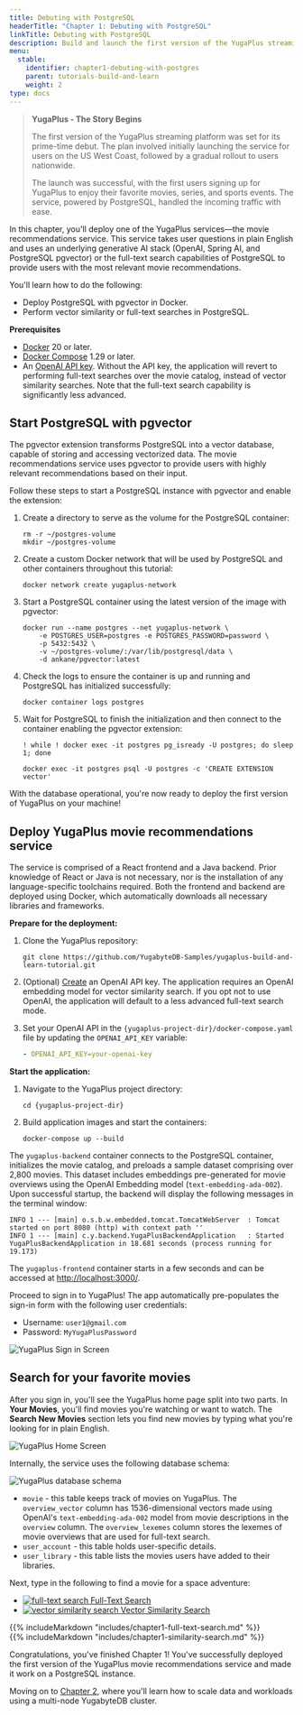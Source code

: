 ```yaml
---
title: Debuting with PostgreSQL
headerTitle: "Chapter 1: Debuting with PostgreSQL"
linkTitle: Debuting with PostgreSQL
description: Build and launch the first version of the YugaPlus streaming service on PostgreSQL.
menu:
  stable:
    identifier: chapter1-debuting-with-postgres
    parent: tutorials-build-and-learn
    weight: 2
type: docs
---
```


>**YugaPlus - The Story Begins**
>
>The first version of the YugaPlus streaming platform was set for its prime-time debut. The plan involved initially launching the service for users on the US West Coast, followed by a gradual rollout to users nationwide.
>
>The launch was successful, with the first users signing up for YugaPlus to enjoy their favorite movies, series, and sports events. The service, powered by PostgreSQL, handled the incoming traffic with ease.

In this chapter, you'll deploy one of the YugaPlus services—the movie recommendations service. This service takes user questions in plain English and uses an underlying generative AI stack (OpenAI, Spring AI, and PostgreSQL pgvector) or the full-text search capabilities of PostgreSQL to provide users with the most relevant movie recommendations.

You'll learn how to do the following:

* Deploy PostgreSQL with pgvector in Docker.
* Perform vector similarity or full-text searches in PostgreSQL.

**Prerequisites**

* [Docker](https://www.docker.com) 20 or later.
* [Docker Compose](https://docs.docker.com/compose/install/) 1.29 or later.
* An [OpenAI API key](https://platform.openai.com/docs/introduction). Without the API key, the application will revert to performing full-text searches over the movie catalog, instead of vector similarity searches. Note that the full-text search capability is significantly less advanced.

## Start PostgreSQL with pgvector

The pgvector extension transforms PostgreSQL into a vector database, capable of storing and accessing vectorized data. The movie recommendations service uses pgvector to provide users with highly relevant recommendations based on their input.

Follow these steps to start a PostgreSQL instance with pgvector and enable the extension:

1. Create a directory to serve as the volume for the PostgreSQL container:

    ```shell
    rm -r ~/postgres-volume
    mkdir ~/postgres-volume
    ```

2. Create a custom Docker network that will be used by PostgreSQL and other containers throughout this tutorial:

    ```shell
    docker network create yugaplus-network
    ```

3. Start a PostgreSQL container using the latest version of the image with pgvector:

    ```shell
    docker run --name postgres --net yugaplus-network \
        -e POSTGRES_USER=postgres -e POSTGRES_PASSWORD=password \
        -p 5432:5432 \
        -v ~/postgres-volume/:/var/lib/postgresql/data \
        -d ankane/pgvector:latest
    ```

4. Check the logs to ensure the container is up and running and PostgreSQL has initialized successfully:

    ```shell
    docker container logs postgres
    ```

5. Wait for PostgreSQL to finish the initialization and then connect to the container enabling the pgvector extension:

    ```shell
    ! while ! docker exec -it postgres pg_isready -U postgres; do sleep 1; done

    docker exec -it postgres psql -U postgres -c 'CREATE EXTENSION vector'
    ```

With the database operational, you're now ready to deploy the first version of YugaPlus on your machine!

## Deploy YugaPlus movie recommendations service

The service is comprised of a React frontend and a Java backend. Prior knowledge of React or Java is not necessary, nor is the installation of any language-specific toolchains required. Both the frontend and backend are deployed using Docker, which automatically downloads all necessary libraries and frameworks.

**Prepare for the deployment:**

1. Clone the YugaPlus repository:

    ```shell
    git clone https://github.com/YugabyteDB-Samples/yugaplus-build-and-learn-tutorial.git
    ```

2. (Optional) [Create](<https://platform.openai.com>) an OpenAI API key. The application requires an OpenAI embedding model for vector similarity search. If you opt not to use OpenAI, the application will default to a less advanced full-text search mode.

3. Set your OpenAI API in the `{yugaplus-project-dir}/docker-compose.yaml` file by updating the `OPENAI_API_KEY` variable:

    ```yaml
    - OPENAI_API_KEY=your-openai-key
    ```

**Start the application:**

1. Navigate to the YugaPlus project directory:

    ```shell
    cd {yugaplus-project-dir}
    ```

2. Build application images and start the containers:

    ```shell
    docker-compose up --build
    ```

The `yugaplus-backend` container connects to the PostgreSQL container, initializes the movie catalog, and preloads a sample dataset comprising over 2,800 movies. This dataset includes embeddings pre-generated for movie overviews using the OpenAI Embedding model (`text-embedding-ada-002`). Upon successful startup, the backend will display the following messages in the terminal window:

```output
INFO 1 --- [main] o.s.b.w.embedded.tomcat.TomcatWebServer  : Tomcat started on port 8080 (http) with context path ''
INFO 1 --- [main] c.y.backend.YugaPlusBackendApplication   : Started YugaPlusBackendApplication in 18.681 seconds (process running for 19.173)
```

The `yugaplus-frontend` container starts in a few seconds and can be accessed at <http://localhost:3000/>.

Proceed to sign in to YugaPlus! The app automatically pre-populates the sign-in form with the following user credentials:

* Username: `user1@gmail.com`
* Password: `MyYugaPlusPassword`

![YugaPlus Sign in Screen](/images/tutorials/build-and-learn/login-screen.png)

## Search for your favorite movies

After you sign in, you'll see the YugaPlus home page split into two parts. In **Your Movies**, you'll find movies you're watching or want to watch. The **Search New Movies** section lets you find new movies by typing what you're looking for in plain English.

![YugaPlus Home Screen](/images/tutorials/build-and-learn/chapter1-home-screen.png)

Internally, the service uses the following database schema:

![YugaPlus database schema](/images/tutorials/build-and-learn/yugaplus-schema.png)

* `movie` - this table keeps track of movies on YugaPlus. The `overview_vector` column has 1536-dimensional vectors made using OpenAI's `text-embedding-ada-002` model from movie descriptions in the `overview` column. The `overview_lexemes` column stores the lexemes of movie overviews that are used for full-text search.
* `user_account` - this table holds user-specific details.
* `user_library` - this table lists the movies users have added to their libraries.

Next, type in the following to find a movie for a space adventure:

<ul class="nav nav-tabs-alt nav-tabs-yb custom-tabs">
  <li>
    <a href="#fulltext" class="nav-link active" id="fulltext-tab" data-toggle="tab"
      role="tab" aria-controls="fulltext" aria-selected="true">
      <img src="/icons/search.svg" alt="full-text search">
      Full-Text Search
    </a>
  </li>
  <li>
    <a href="#similarity" class="nav-link" id="similarity-tab" data-toggle="tab"
      role="tab" aria-controls="similarity" aria-selected="false">
      <img src="/icons/openai-logomark.svg" alt="vector similarity search">
      Vector Similarity Search
    </a>
  </li>
</ul>

<div class="tab-content">
  <div id="fulltext" class="tab-pane fade show active" role="tabpanel" aria-labelledby="fulltext-tab">
{{% includeMarkdown "includes/chapter1-full-text-search.md" %}}
  </div>
  <div id="similarity" class="tab-pane fade" role="tabpanel" aria-labelledby="similarity-tab">
{{% includeMarkdown "includes/chapter1-similarity-search.md" %}}
  </div>
</div>

Congratulations, you've finished Chapter 1! You've successfully deployed the first version of the YugaPlus movie recommendations service and made it work on a PostgreSQL instance.

Moving on to [Chapter 2](../chapter2-scaling-with-yugabytedb), where you'll learn how to scale data and workloads using a multi-node YugabyteDB cluster.
